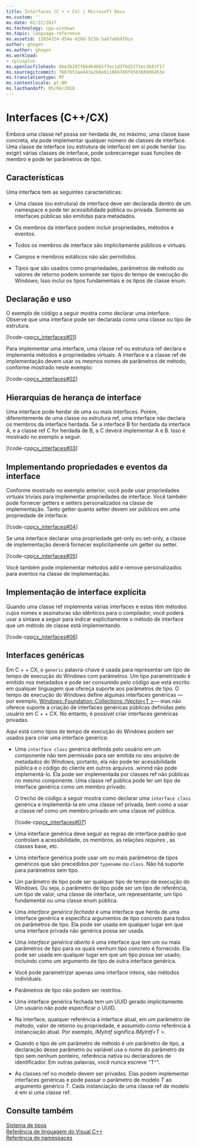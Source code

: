 ```yaml
---
title: Interfaces (C + + CX) | Microsoft Docs
ms.custom: ''
ms.date: 01/22/2017
ms.technology: cpp-windows
ms.topic: language-reference
ms.assetid: 11034314-d54a-426d-923b-5ab7a6b9f8ce
author: ghogen
ms.author: ghogen
ms.workload:
- cplusplus
ms.openlocfilehash: 6be3b207f6bd64685f7ec1d3f6d2271ec3b83f17
ms.sourcegitcommit: 76b7653ae443a2b8eb1186b789f8503609d6453e
ms.translationtype: MT
ms.contentlocale: pt-BR
ms.lasthandoff: 05/04/2018
---
```

# <a name="interfaces-ccx"></a>Interfaces (C++/CX)
Embora uma classe ref possa ser herdada de, no máximo, uma classe base concreta, ela pode implementar qualquer número de classes de interface. Uma classe de interface (ou estrutura de interface) em si pode herdar (ou exigir) várias classes de interface, pode sobrecarregar suas funções de membro e pode ter parâmetros de tipo.  
  
## <a name="characteristics"></a>Características  
 Uma interface tem as seguintes características:  
  
-   Uma classe (ou estrutura) de interface deve ser declarada dentro de um namespace e pode ter acessibilidade pública ou privada. Somente as interfaces públicas são emitidas para metadados.  
  
-   Os membros da interface podem incluir propriedades, métodos e eventos.  
  
-   Todos os membros de interface são implicitamente públicos e virtuais.  
  
-   Campos e membros estáticos não são permitidos.  
  
-   Tipos que são usados como propriedades, parâmetros de método ou valores de retorno podem somente ser tipos do tempo de execução do Windows; Isso inclui os tipos fundamentais e os tipos de classe enum.  
  
## <a name="declaration-and-usage"></a>Declaração e uso  
 O exemplo de código a seguir mostra como declarar uma interface. Observe que uma interface pode ser declarada como uma classe ou tipo de estrutura.  
  
 [!code-cpp[cx_interfaces#01](../cppcx/codesnippet/CPP/interfacestest/class1.h#01)]  
  
 Para implementar uma interface, uma classe ref ou estrutura ref declara e implementa métodos e propriedades virtuais. A interface e a classe ref de implementação devem usar os mesmos nomes de parâmetros de método, conforme mostrado neste exemplo:  
  
 [!code-cpp[cx_interfaces#02](../cppcx/codesnippet/CPP/interfacestest/class1.h#02)]  
  
## <a name="interface-inheritance-hierarchies"></a>Hierarquias de herança de interface  
 Uma interface pode herdar de uma ou mais interfaces. Porém, diferentemente de uma classe ou estrutura ref, uma interface não declara os membros da interface herdada. Se a interface B for herdada da interface A, e a classe ref C for herdada de B, a C deverá implementar A e B. Isso é mostrado no exemplo a seguir.  
  
 [!code-cpp[cx_interfaces#03](../cppcx/codesnippet/CPP/interfacestest/class1.h#03)]  
  
## <a name="implementing-interface-properties-and-events"></a>Implementando propriedades e eventos da interface  
 Conforme mostrado no exemplo anterior, você pode usar propriedades virtuais triviais para implementar propriedades de interface. Você também pode fornecer getters e setters personalizados na classe de implementação.  Tanto getter quanto setter devem ser públicos em uma propriedade de interface.  
  
 [!code-cpp[cx_interfaces#04](../cppcx/codesnippet/CPP/interfacestest/class1.h#04)]  
  
 Se uma interface declarar uma propriedade get-only ou set-only, a classe de implementação deverá fornecer explicitamente um getter ou setter.  
  
 [!code-cpp[cx_interfaces#05](../cppcx/codesnippet/CPP/interfacestest/class1.h#05)]  
  
 Você também pode implementar métodos add e remove personalizados para eventos na classe de implementação.  
  
## <a name="explicit-interface-implementation"></a>Implementação de interface explícita  
 Quando uma classe ref implementa várias interfaces e estas têm métodos cujos nomes e assinaturas são idênticos para o compilador, você poderá usar a sintaxe a seguir para indicar explicitamente o método de interface que um método de classe está implementando.  
  
 [!code-cpp[cx_interfaces#06](../cppcx/codesnippet/CPP/interfacestest/class1.h#06)]  
  
## <a name="generic-interfaces"></a>Interfaces genéricas  
 Em C + + CX, o `generic` palavra-chave é usada para representar um tipo de tempo de execução do Windows com parâmetros. Um tipo parametrizado é emitido nos metadados e pode ser consumido pelo código que está escrito em qualquer linguagem que ofereça suporte aos parâmetros de tipo. O tempo de execução do Windows define algumas interfaces genéricas — por exemplo, [Windows::Foundation::Collections::IVector\<T >](Windows::Foundation::Collections::IVector)— mas não oferece suporte a criação de interfaces genéricas públicas definidas pelo usuário em C + + CX. No entanto, é possível criar interfaces genéricas privadas.  
  
 Aqui está como tipos de tempo de execução do Windows podem ser usados para criar uma interface genérica:  
  
-   Uma `interface class` genérica definida pelo usuário em um componente não tem permissão para ser emitida no seu arquivo de metadados do Windows; portanto, ela não pode ter acessibilidade pública e o código do cliente em outros arquivos .winmd não pode implementá-lo. Ela pode ser implementada por classes ref não públicas no mesmo componente. Uma classe ref pública pode ter um tipo de interface genérica como um membro privado.  
  
     O trecho de código a seguir mostra como declarar uma `interface class` genérica e implementá-la em uma classe ref privada, bem como a usar a classe ref como um membro privado em uma classe ref pública.  
  
     [!code-cpp[cx_interfaces#07](../cppcx/codesnippet/CPP/interfacestest/class1.h#07)]  
  
-   Uma interface genérica deve seguir as regras de interface padrão que controlam a acessibilidade, os membros, as relações *requires* , as classes base, etc.  
  
-   Uma interface genérica pode usar um ou mais parâmetros de tipos genéricos que são precedidos por `typename` ou `class`. Não há suporte para parâmetros sem tipo.  
  
-   Um parâmetro de tipo pode ser qualquer tipo de tempo de execução do Windows. Ou seja, o parâmetro de tipo pode ser um tipo de referência, um tipo de valor, uma classe de interface, um representante, um tipo fundamental ou uma classe enum pública.  
  
-   Uma *interface genérica fechada* é uma interface que herda de uma interface genérica e especifica argumentos de tipo concreto para todos os parâmetros de tipo. Ela pode ser usada em qualquer lugar em que uma interface privada não genérica possa ser usada.  
  
-   Uma *interface genérica aberta* é uma interface que tem um ou mais parâmetros de tipo para os quais nenhum tipo concreto é fornecido. Ela pode ser usada em qualquer lugar em que um tipo possa ser usado; incluindo como um argumento de tipo de outra interface genérica.  
  
-   Você pode parametrizar apenas uma interface inteira, não métodos individuais.  
  
-   Parâmetros de tipo não podem ser restritos.  
  
-   Uma interface genérica fechada tem um UUID gerado implicitamente. Um usuário não pode especificar o UUID.  
  
-   Na interface, qualquer referência à interface atual, em um parâmetro de método, valor de retorno ou propriedade, é assumido como referência à instanciação atual. Por exemplo, *IMyIntf* significa *IMyIntf\<T >*.  
  
-   Quando o tipo de um parâmetro de método é um parâmetro de tipo, a declaração desse parâmetro ou variável usa o nome do parâmetro de tipo sem nenhum ponteiro, referência nativa ou declaradores de identificador. Em outras palavras, você nunca escreve "T^".  
  
-   As classes ref no modelo devem ser privadas. Elas podem implementar interfaces genéricas e pode passar o parâmetro de modelo *T* ao argumento genérico *T*. Cada instanciação de uma classe ref de modelo é em si uma classe ref.  
  
## <a name="see-also"></a>Consulte também  
 [Sistema de tipos](../cppcx/type-system-c-cx.md)   
 [Referência de linguagem do Visual C++](../cppcx/visual-c-language-reference-c-cx.md)   
 [Referência de namespaces](../cppcx/namespaces-reference-c-cx.md)